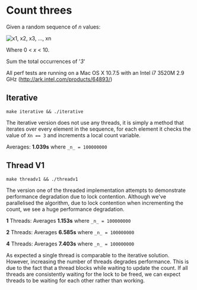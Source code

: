 # Count threes

Given a random sequence of _n_ values:


![x1, x2, x3, ..., xn](http://latex.codecogs.com/svg.latex?\%20x_1,x_2,x_3,...,x_{n%20-%201} "Sequence")

Where 0 < _x_ < 10.

Sum the total occurrences of '_3_'


All perf tests are running on a Mac OS X 10.7.5 with an Intel i7 3520M 2.9 GHz (http://ark.intel.com/products/64893/)

## Iterative

`make iterative && ./iterative`

The iterative version does not use any threads,  it is simply a method that iterates over every element in the sequence, for each element it checks the value of `Xn == 3` and increments a local count variable.

Averages: **1.039s** where `_n_ = 100000000`

## Thread V1

`make threadv1 && ./threadv1`

The version one of the threaded implementation attempts to demonstrate performance degradation due to lock contention.  Although we've parallelised the algorithm, due to lock contention when incrementing the count, we see a huge performance degradation.

**1** Threads:  Averages **1.153s** where `_n_ = 100000000`

**2** Threads:  Averages **6.585s** where `_n_ = 100000000`

**4** Threads:  Averages **7.403s** where `_n_ = 100000000`

As expected a single thread is comparable to the iterative solution.  However, increasing the number of threads degrades performance.  This is due to the fact that a thread blocks while waiting to update the count.  If all threads are consistently waiting for the lock to be freed, we can expect threads to be waiting for each other rather than working.
